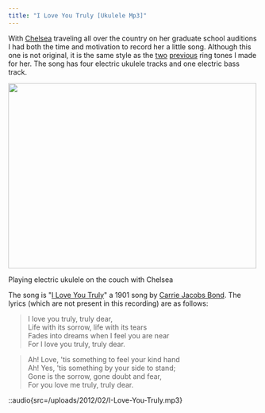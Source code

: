 ```yaml
---
title: "I Love You Truly [Ukulele Mp3]"
---
```


With [Chelsea](http://chelseahollow.com) traveling all over the country on her graduate school auditions I had both the time and motivation to record her a little song. Although this one is not original, it is the same style as the [two](/blog/electric-ukulele-ring-tone-for-chelsea/) [previous](/blog/the-surprise-slide-ukulele-micro-song/) ring tones I made for her. The song has four electric ukulele tracks and one electric bass track.

<div id="attachment_993" style="width: 510px" class="wp-caption alignnone"><a href="/uploads/2012/02/305303_10150758097545034_695475033_20230725_3825594_n.jpeg"><img class="size-large wp-image-993 " title="Jordan and Chelsea on the futon" src="/uploads/2012/02/305303_10150758097545034_695475033_20230725_3825594_n-500x373.jpg" alt="" width="500" height="373" /></a><p class="wp-caption-text">Playing electric ukulele on the couch with Chelsea</p></div>

The song is "[I Love You Truly](http://en.wikipedia.org/wiki/I_Love_You_Truly)" a 1901 song by <a title="Carrie Jacobs Bond" href="http://en.wikipedia.org/wiki/Carrie_Jacobs_Bond">Carrie Jacobs Bond</a>. The lyrics (which are not present in this recording) are as follows:

> I love you truly, truly dear,  
> Life with its sorrow, life with its tears  
> Fades into dreams when I feel you are near  
> For I love you truly, truly dear.  

> Ah! Love, 'tis something to feel your kind hand  
> Ah! Yes, 'tis something by your side to stand;  
> Gone is the sorrow, gone doubt and fear,  
> For you love me truly, truly dear.  

::audio{src=/uploads/2012/02/I-Love-You-Truly.mp3}
